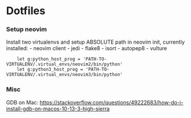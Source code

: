 # Dotfiles

### Setup neovim
Install two virtualenvs and setup ABSOLUTE path in neovim init, currently installed:
	- neovim client
	- jedi
	- flake8
	- isort
	- autopep8
	- vulture
```
	let g:python_host_prog = 'PATH-TO-VIRTUALENV/.virtual_envs/neovim2/bin/python'
	let g:python3_host_prog = 'PATH-TO-VIRTUALENV/.virtual_envs/neovim3/bin/python'
```



### Misc

GDB on Mac:
https://stackoverflow.com/questions/49222683/how-do-i-install-gdb-on-macos-10-13-3-high-sierra

